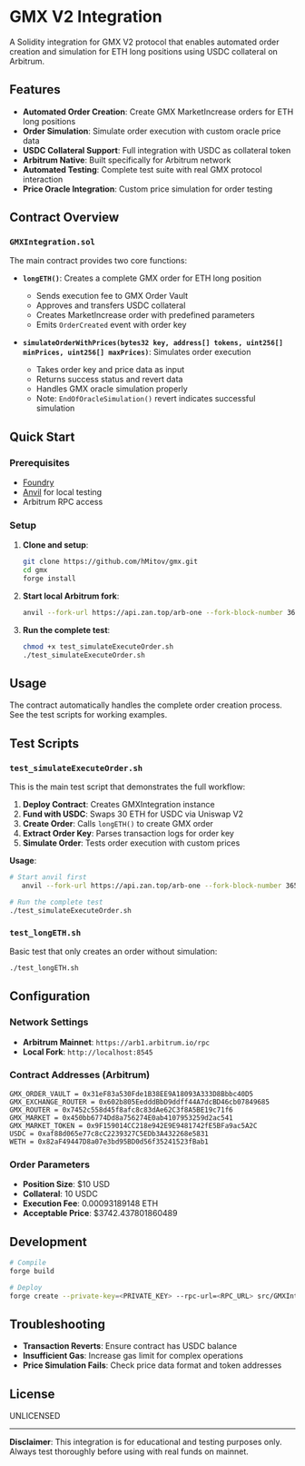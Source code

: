 # GMX V2 Integration

A Solidity integration for GMX V2 protocol that enables automated order creation and simulation for ETH long positions using USDC collateral on Arbitrum.

## Features

- **Automated Order Creation**: Create GMX MarketIncrease orders for ETH long positions
- **Order Simulation**: Simulate order execution with custom oracle price data
- **USDC Collateral Support**: Full integration with USDC as collateral token
- **Arbitrum Native**: Built specifically for Arbitrum network
- **Automated Testing**: Complete test suite with real GMX protocol interaction
- **Price Oracle Integration**: Custom price simulation for order testing

## Contract Overview

### `GMXIntegration.sol`

The main contract provides two core functions:

- **`longETH()`**: Creates a complete GMX order for ETH long position
  - Sends execution fee to GMX Order Vault
  - Approves and transfers USDC collateral
  - Creates MarketIncrease order with predefined parameters
  - Emits `OrderCreated` event with order key

- **`simulateOrderWithPrices(bytes32 key, address[] tokens, uint256[] minPrices, uint256[] maxPrices)`**: Simulates order execution
  - Takes order key and price data as input
  - Returns success status and revert data
  - Handles GMX oracle simulation properly
  - Note: `EndOfOracleSimulation()` revert indicates successful simulation

## Quick Start

### Prerequisites

- [Foundry](https://book.getfoundry.sh/getting-started/installation)
- [Anvil](https://book.getfoundry.sh/anvil/) for local testing
- Arbitrum RPC access

### Setup

1. **Clone and setup**:
   ```bash
   git clone https://github.com/hMitov/gmx.git
   cd gmx
   forge install
   ```

2. **Start local Arbitrum fork**:
   ```bash
   anvil --fork-url https://api.zan.top/arb-one --fork-block-number 365839831   
   ```

3. **Run the complete test**:
   ```bash
   chmod +x test_simulateExecuteOrder.sh
   ./test_simulateExecuteOrder.sh
   ```

## Usage

The contract automatically handles the complete order creation process. See the test scripts for working examples.

## Test Scripts

### `test_simulateExecuteOrder.sh`

This is the main test script that demonstrates the full workflow:

1. **Deploy Contract**: Creates GMXIntegration instance
2. **Fund with USDC**: Swaps 30 ETH for USDC via Uniswap V2
3. **Create Order**: Calls `longETH()` to create GMX order
4. **Extract Order Key**: Parses transaction logs for order key
5. **Simulate Order**: Tests order execution with custom prices

**Usage**:
```bash
# Start anvil first
   anvil --fork-url https://api.zan.top/arb-one --fork-block-number 365839831   

# Run the complete test
./test_simulateExecuteOrder.sh
```

### `test_longETH.sh`

Basic test that only creates an order without simulation:

```bash
./test_longETH.sh
```

## Configuration

### Network Settings

- **Arbitrum Mainnet**: `https://arb1.arbitrum.io/rpc`
- **Local Fork**: `http://localhost:8545`

### Contract Addresses (Arbitrum)

```solidity
GMX_ORDER_VAULT = 0x31eF83a530Fde1B38EE9A18093A333D8Bbbc40D5
GMX_EXCHANGE_ROUTER = 0x602b805EedddBbD9ddff44A7dcBD46cb07849685
GMX_ROUTER = 0x7452c558d45f8afc8c83dAe62C3f8A5BE19c71f6
GMX_MARKET = 0x450bb6774Dd8a756274E0ab4107953259d2ac541
GMX_MARKET_TOKEN = 0x9F159014CC218e942E9E9481742fE5BFa9ac5A2C
USDC = 0xaf88d065e77c8cC2239327C5EDb3A432268e5831
WETH = 0x82aF49447D8a07e3bd95BD0d56f35241523fBab1
```

### Order Parameters

- **Position Size**: $10 USD
- **Collateral**: 10 USDC
- **Execution Fee**: 0.00093189148 ETH
- **Acceptable Price**: $3742.437801860489

## Development

```bash
# Compile
forge build

# Deploy
forge create --private-key=<PRIVATE_KEY> --rpc-url=<RPC_URL> src/GMXIntegration.sol:GMXIntegration
```

## Troubleshooting

- **Transaction Reverts**: Ensure contract has USDC balance
- **Insufficient Gas**: Increase gas limit for complex operations
- **Price Simulation Fails**: Check price data format and token addresses

## License

UNLICENSED

---

**Disclaimer**: This integration is for educational and testing purposes only. Always test thoroughly before using with real funds on mainnet.